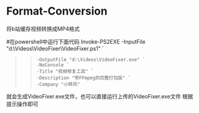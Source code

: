 # Format-Conversion
将b站缓存视频转换成MP4格式

#在powershell中运行下面代码
Invoke-PS2EXE -InputFile "d:\Videos\VideoFixer\VideoFixer.ps1" `
>>     -OutputFile "d:\Videos\VideoFixer.exe" `
>>     -NoConsole `
>>     -Title "视频修复工具" `
>>     -Description "带FFmpeg的完整打包版" `
>>     -Company "小转风"

就会生成VideoFixer.exe文件，也可以直接运行上传的VideoFixer.exe文件
根据提示操作即可
